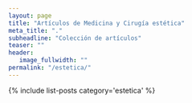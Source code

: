 ```yaml
---
layout: page
title: "Artículos de Medicina y Cirugía estética"
meta_title: "."
subheadline: "Colección de artículos"
teaser: ""
header:
   image_fullwidth: ""
permalink: "/estetica/"
---
```


{% include list-posts category='estetica' %}